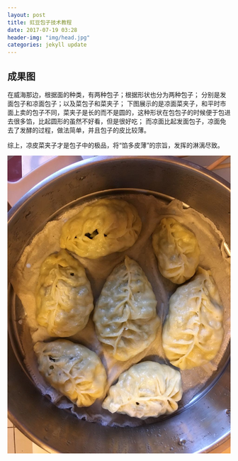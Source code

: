 ```yaml
---
layout: post
title: 豇豆包子技术教程
date: 2017-07-19 03:28
header-img: "img/head.jpg"
categories: jekyll update
---
```


## 成果图

在威海那边，根据面的种类，有两种包子；根据形状也分为两种包子；
分别是发面包子和凉面包子；以及菜包子和菜夹子；
下图展示的是凉面菜夹子，和平时市面上卖的包子不同，菜夹子是长的而不是圆的，这种形状在包包子的时候便于包进去很多馅，比起圆形的虽然不好看，但是很好吃；
而凉面比起发面包子，凉面免去了发酵的过程，做法简单，并且包子的皮比较薄。

综上，凉皮菜夹子才是包子中的极品，将“馅多皮薄”的宗旨，发挥的淋漓尽致。

![不太好看的成品包子](/image/chengpin.jpg)
